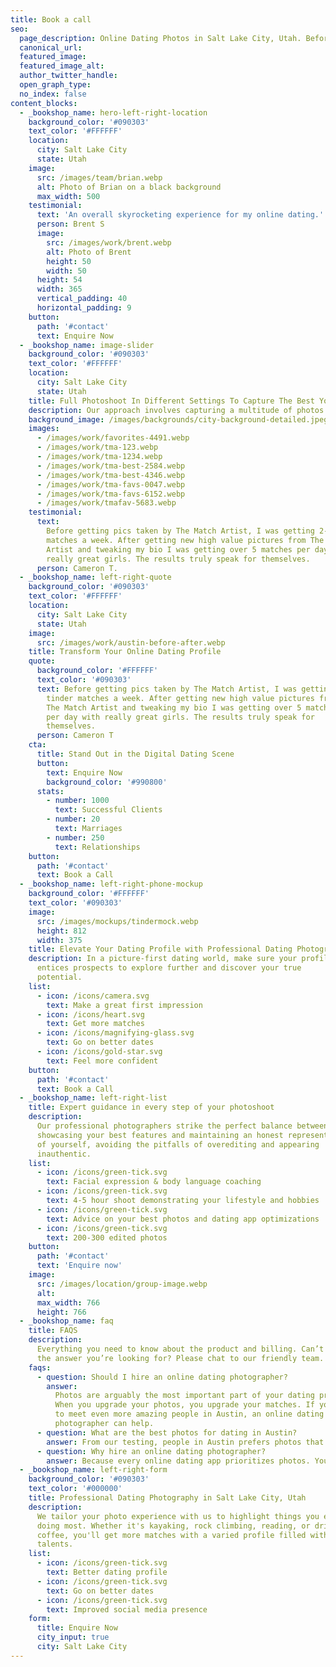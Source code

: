 ```yaml
---
title: Book a call
seo:
  page_description: Online Dating Photos in Salt Lake City, Utah. Before getting my pics taken by The Match Artist, I was getting 2-3 matches a week. Now I get 30+ matches every week!
  canonical_url:
  featured_image:
  featured_image_alt:
  author_twitter_handle:
  open_graph_type:
  no_index: false
content_blocks:
  - _bookshop_name: hero-left-right-location
    background_color: '#090303'
    text_color: '#FFFFFF'
    location:
      city: Salt Lake City
      state: Utah
    image:
      src: /images/team/brian.webp
      alt: Photo of Brian on a black background
      max_width: 500
    testimonial:
      text: 'An overall skyrocketing experience for my online dating.'
      person: Brent S
      image:
        src: /images/work/brent.webp
        alt: Photo of Brent
        height: 50
        width: 50
      height: 54
      width: 365
      vertical_padding: 40
      horizontal_padding: 9
    button:
      path: '#contact'
      text: Enquire Now
  - _bookshop_name: image-slider
    background_color: '#090303'
    text_color: '#FFFFFF'
    location:
      city: Salt Lake City
      state: Utah
    title: Full Photoshoot In Different Settings To Capture The Best You
    description: Our approach involves capturing a multitude of photos to ensure we curate a selection that shows your personality, helping you stand out on dating platforms.
    background_image: /images/backgrounds/city-background-detailed.jpeg
    images:
      - /images/work/favorites-4491.webp
      - /images/work/tma-123.webp
      - /images/work/tma-1234.webp
      - /images/work/tma-best-2584.webp
      - /images/work/tma-best-4346.webp
      - /images/work/tma-favs-0047.webp
      - /images/work/tma-favs-6152.webp
      - /images/work/tmafav-5683.webp
    testimonial:
      text:
        Before getting pics taken by The Match Artist, I was getting 2-3 tinder
        matches a week. After getting new high value pictures from The Match
        Artist and tweaking my bio I was getting over 5 matches per day with
        really great girls. The results truly speak for themselves.
      person: Cameron T.
  - _bookshop_name: left-right-quote
    background_color: '#090303'
    text_color: '#FFFFFF'
    location:
      city: Salt Lake City
      state: Utah
    image:
      src: /images/work/austin-before-after.webp
    title: Transform Your Online Dating Profile
    quote:
      background_color: '#FFFFFF'
      text_color: '#090303'
      text: Before getting pics taken by The Match Artist, I was getting 2-3
        tinder matches a week. After getting new high value pictures from
        The Match Artist and tweaking my bio I was getting over 5 matches
        per day with really great girls. The results truly speak for
        themselves.
      person: Cameron T
    cta:
      title: Stand Out in the Digital Dating Scene
      button:
        text: Enquire Now
        background_color: '#990800'
      stats:
        - number: 1000
          text: Successful Clients
        - number: 20
          text: Marriages
        - number: 250
          text: Relationships
    button:
      path: '#contact'
      text: Book a Call
  - _bookshop_name: left-right-phone-mockup
    background_color: '#FFFFFF'
    text_color: '#090303'
    image:
      src: /images/mockups/tindermock.webp
      height: 812
      width: 375
    title: Elevate Your Dating Profile with Professional Dating Photography
    description: In a picture-first dating world, make sure your profile photo
      entices prospects to explore further and discover your true
      potential.
    list:
      - icon: /icons/camera.svg
        text: Make a great first impression
      - icon: /icons/heart.svg
        text: Get more matches
      - icon: /icons/magnifying-glass.svg
        text: Go on better dates
      - icon: /icons/gold-star.svg
        text: Feel more confident
    button:
      path: '#contact'
      text: Book a Call
  - _bookshop_name: left-right-list
    title: Expert guidance in every step of your photoshoot
    description:
      Our professional photographers strike the perfect balance between
      showcasing your best features and maintaining an honest representation
      of yourself, avoiding the pitfalls of overediting and appearing
      inauthentic.
    list:
      - icon: /icons/green-tick.svg
        text: Facial expression & body language coaching
      - icon: /icons/green-tick.svg
        text: 4-5 hour shoot demonstrating your lifestyle and hobbies
      - icon: /icons/green-tick.svg
        text: Advice on your best photos and dating app optimizations
      - icon: /icons/green-tick.svg
        text: 200-300 edited photos
    button:
      path: '#contact'
      text: 'Enquire now'
    image:
      src: /images/location/group-image.webp
      alt:
      max_width: 766
      height: 766
  - _bookshop_name: faq
    title: FAQS
    description:
      Everything you need to know about the product and billing. Can’t find
      the answer you’re looking for? Please chat to our friendly team.
    faqs:
      - question: Should I hire an online dating photographer?
        answer:
          Photos are arguably the most important part of your dating profile.
          When you upgrade your photos, you upgrade your matches. If you want
          to meet even more amazing people in Austin, an online dating
          photographer can help.
      - question: What are the best photos for dating in Austin?
        answer: From our testing, people in Austin prefers photos that are authentic. This means no professional studio photos which have obviously been posed and edited. Instead, your photos should be taken outdoors in natural light, and they should focus on your charm, personality and confidence.
      - question: Why hire an online dating photographer?
        answer: Because every online dating app prioritizes photos. You could look like Brad Pitt in real life, but if your photos suck and people can't see that - then you're not going to be matching with many people. Most people don't have great photos. So we scrap together whatever old photos we can find, add in a few bathroom selfies and hope for the best. We know these awkward photos don't do us justice, but it's all we have. An online dating photographer will help showcase all your best features. They'll highlight your charisma, charm and confidence. The'll find all your best angles, help you look natural and deliver stunning photos that will stop people in their tracks.
  - _bookshop_name: left-right-form
    background_color: '#090303'
    text_color: '#000000'
    title: Professional Dating Photography in Salt Lake City, Utah
    description:
      We tailor your photo experience with us to highlight things you enjoy
      doing most. Whether it's kayaking, rock climbing, reading, or drinking
      coffee, you'll get more matches with a varied profile filled with your
      talents.
    list:
      - icon: /icons/green-tick.svg
        text: Better dating profile
      - icon: /icons/green-tick.svg
        text: Go on better dates
      - icon: /icons/green-tick.svg
        text: Improved social media presence
    form:
      title: Enquire Now
      city_input: true
      city: Salt Lake City
---
```

